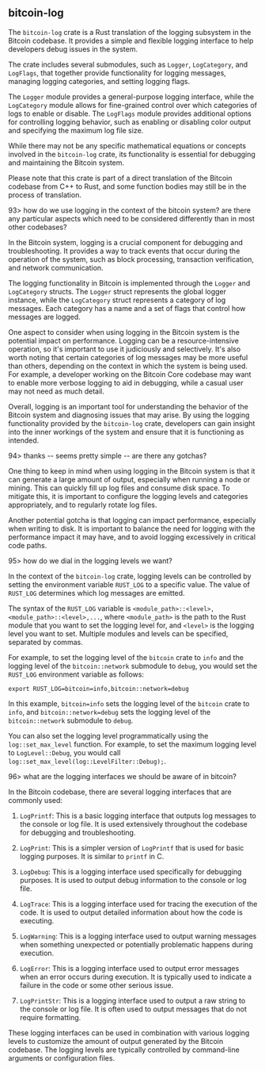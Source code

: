 ## bitcoin-log

The `bitcoin-log` crate is a Rust translation of
the logging subsystem in the Bitcoin codebase. It
provides a simple and flexible logging interface
to help developers debug issues in the system.

The crate includes several submodules, such as
`Logger`, `LogCategory`, and `LogFlags`, that
together provide functionality for logging
messages, managing logging categories, and setting
logging flags.

The `Logger` module provides a general-purpose
logging interface, while the `LogCategory` module
allows for fine-grained control over which
categories of logs to enable or disable. The
`LogFlags` module provides additional options for
controlling logging behavior, such as enabling or
disabling color output and specifying the maximum
log file size.

While there may not be any specific mathematical
equations or concepts involved in the
`bitcoin-log` crate, its functionality is
essential for debugging and maintaining the
Bitcoin system.

Please note that this crate is part of a direct
translation of the Bitcoin codebase from C++ to
Rust, and some function bodies may still be in the
process of translation.

93> how do we use logging in the context of the
bitcoin system? are there any particular aspects
which need to be considered differently than in
most other codebases?

In the Bitcoin system, logging is a crucial
component for debugging and troubleshooting. It
provides a way to track events that occur during
the operation of the system, such as block
processing, transaction verification, and network
communication.

The logging functionality in Bitcoin is
implemented through the `Logger` and `LogCategory`
structs. The `Logger` struct represents the global
logger instance, while the `LogCategory` struct
represents a category of log messages. Each
category has a name and a set of flags that
control how messages are logged.

One aspect to consider when using logging in the
Bitcoin system is the potential impact on
performance. Logging can be a resource-intensive
operation, so it's important to use it judiciously
and selectively. It's also worth noting that
certain categories of log messages may be more
useful than others, depending on the context in
which the system is being used. For example,
a developer working on the Bitcoin Core codebase
may want to enable more verbose logging to aid in
debugging, while a casual user may not need as
much detail.

Overall, logging is an important tool for
understanding the behavior of the Bitcoin system
and diagnosing issues that may arise. By using the
logging functionality provided by the
`bitcoin-log` crate, developers can gain insight
into the inner workings of the system and ensure
that it is functioning as intended.

94> thanks -- seems pretty simple -- are there any
gotchas?

One thing to keep in mind when using logging in
the Bitcoin system is that it can generate a large
amount of output, especially when running a node
or mining. This can quickly fill up log files and
consume disk space. To mitigate this, it is
important to configure the logging levels and
categories appropriately, and to regularly rotate
log files.

Another potential gotcha is that logging can
impact performance, especially when writing to
disk. It is important to balance the need for
logging with the performance impact it may have,
and to avoid logging excessively in critical code
paths.

95> how do we dial in the logging levels we want?

In the context of the `bitcoin-log` crate, logging
levels can be controlled by setting the
environment variable `RUST_LOG` to a specific
value. The value of `RUST_LOG` determines which
log messages are emitted.

The syntax of the `RUST_LOG` variable is
`<module_path>::<level>,<module_path>::<level>,...`,
where `<module_path>` is the path to the Rust
module that you want to set the logging level for,
and `<level>` is the logging level you want to
set. Multiple modules and levels can be specified,
separated by commas.

For example, to set the logging level of the
`bitcoin` crate to `info` and the logging level of
the `bitcoin::network` submodule to `debug`, you
would set the `RUST_LOG` environment variable as
follows:

```
export RUST_LOG=bitcoin=info,bitcoin::network=debug
```

In this example, `bitcoin=info` sets the logging
level of the `bitcoin` crate to `info`, and
`bitcoin::network=debug` sets the logging level of
the `bitcoin::network` submodule to `debug`.

You can also set the logging level
programmatically using the `log::set_max_level`
function. For example, to set the maximum logging
level to `LogLevel::Debug`, you would call
`log::set_max_level(log::LevelFilter::Debug);`.

96> what are the logging interfaces we should be
aware of in bitcoin?

In the Bitcoin codebase, there are several logging
interfaces that are commonly used:

1. `LogPrintf`: This is a basic logging interface
   that outputs log messages to the console or log
   file. It is used extensively throughout the
   codebase for debugging and troubleshooting.

2. `LogPrint`: This is a simpler version of
   `LogPrintf` that is used for basic logging
   purposes. It is similar to `printf` in C.

3. `LogDebug`: This is a logging interface used
   specifically for debugging purposes. It is used
   to output debug information to the console or
   log file.

4. `LogTrace`: This is a logging interface used
   for tracing the execution of the code. It is
   used to output detailed information about how
   the code is executing.

5. `LogWarning`: This is a logging interface used
   to output warning messages when something
   unexpected or potentially problematic happens
   during execution.

6. `LogError`: This is a logging interface used to
   output error messages when an error occurs
   during execution. It is typically used to
   indicate a failure in the code or some other
   serious issue.

7. `LogPrintStr`: This is a logging interface used
   to output a raw string to the console or log
   file. It is often used to output messages that
   do not require formatting.

These logging interfaces can be used in
combination with various logging levels to
customize the amount of output generated by the
Bitcoin codebase. The logging levels are typically
controlled by command-line arguments or
configuration files.
